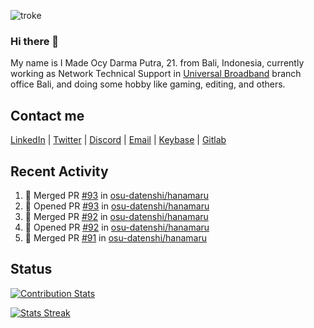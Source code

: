 ![troke](https://cardivo.vercel.app/api?name=I%20Made%20Ocy%20Darma%20Putra&description=Just%20pull-stack%20developer&image=https://avatars.githubusercontent.com/u/10250068?v=4&backgroundColor=%23DE834D)

### Hi there 👋

My name is I Made Ocy Darma Putra, 21. from Bali, Indonesia, currently working as Network Technical Support in [Universal Broadband](https://universal.net.id) branch office Bali, and doing some hobby like gaming, editing, and others.

## Contact me

[LinkedIn](https://linkedin.com/in/troke) | [Twitter](https://twitter.com/darma_ochi) | [Discord](https://link.troke.id/discord) | <a href="mailto:ochi@troke.id">Email</a> | [Keybase](https://keybase.io/troke) | [Gitlab](https://gitlab.com/troke12)

## Recent Activity

<!--START_SECTION:activity-->
1. 🎉 Merged PR [#93](https://github.com/osu-datenshi/hanamaru/pull/93) in [osu-datenshi/hanamaru](https://github.com/osu-datenshi/hanamaru)
2. 💪 Opened PR [#93](https://github.com/osu-datenshi/hanamaru/pull/93) in [osu-datenshi/hanamaru](https://github.com/osu-datenshi/hanamaru)
3. 🎉 Merged PR [#92](https://github.com/osu-datenshi/hanamaru/pull/92) in [osu-datenshi/hanamaru](https://github.com/osu-datenshi/hanamaru)
4. 💪 Opened PR [#92](https://github.com/osu-datenshi/hanamaru/pull/92) in [osu-datenshi/hanamaru](https://github.com/osu-datenshi/hanamaru)
5. 🎉 Merged PR [#91](https://github.com/osu-datenshi/hanamaru/pull/91) in [osu-datenshi/hanamaru](https://github.com/osu-datenshi/hanamaru)
<!--END_SECTION:activity-->

## Status

[![Contribution Stats](https://github-contribution-stats.vercel.app/api/?username=troke12)](https://github.com/LordDashMe/github-contribution-stats/)

[![Stats Streak](https://github-readme-streak-stats.herokuapp.com/?user=troke12)](https://github.com/troke12/)
